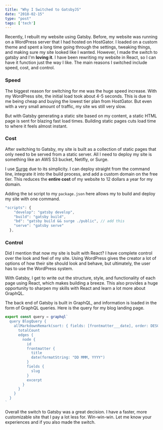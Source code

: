 ```yaml
---
title: "Why I Switched to GatsbyJS"
date: "2018-02-15"
type: "post"
tags: ['tech']
---
```


Recently, I rebuilt my website using Gatsby. Before, my website was running on a WordPress server that I had hosted on HostGator. I loaded on a custom theme and spent a long time going through the settings, tweaking things, and making sure my site looked like I wanted. However, I made the switch to gatsby and I'm **loving it**. I have been rewriting my website in React, so I can have it function just the way I like. The main reasons I switched include speed, cost, and control.

### Speed

The biggest reason for switching for me was the huge speed increase. With my WordPress site, the initial load took about 4-5 seconds. This is due to me being cheap and buying the lowest tier plan from HostGator. But even with a very small amount of traffic, my site ws still very slow.

But with Gatsby generating a static site based on my content, a static HTML page is sent for blazing fast load times. Building static pages cuts load time to where it feels almost instant.

### Cost

After switching to Gatsby, my site is built as a collection of static pages that only need to be served from a static server. All I need to deploy my site is something like an AWS S3 bucket, Netifly, or Surge.

I use [Surge](https://surge.sh) due to its simplicity. I can deploy straight from the command line, integrate it into the build process, and add a custom domain on the free tier. This reduces the **entire cost** of my website to 12 dollars a year for my domain.

Adding the `bd` script to my `package.json` here allows my to build and deploy my site with one command.

```javascript
"scripts": {
    "develop": "gatsby develop",
    "build": "gatsby build",
    "bd": "gatsby build && surge ./public", // add this
    "serve": "gatsby serve"
  },
```

### Control

Did I mention that now my site is built with React? I have complete control over the look and feel of my site. Using WordPress gives the creator a lot of options of how their site should look and behave, but ultimately, the user has to use the WordPress system.

With Gatsby, I get to write out the structure, style, and functionality of each page using React, which makes building a breeze. This also provides a huge opportunity to sharpen my skills with React and learn a lot more about GraphQL.

The back end of Gatsby is built in GraphQL, and information is loaded in the form of GraphQL queries. Here is the query for my blog landing page.

```javascript
export const query = graphql`
  query BlogQuery {
    allMarkdownRemark(sort: { fields: [frontmatter___date], order: DESC }) {
      totalCount
      edges {
        node {
          id
          frontmatter {
            title
            date(formatString: "DD MMM, YYYY")
          }
          fields {
            slug
          }
          excerpt
        }
      }
    }
  }
`
```

Overall the switch to Gatsby was a great decision. I have a faster, more customizable site that I pay a lot less for. Win-win-win. Let me know your experiences and if you also made the switch.

